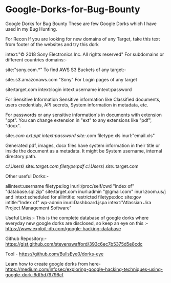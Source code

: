 # Google-Dorks-for-Bug-Bounty

Google Dorks for Bug Bounty
These are few Google Dorks which I have used in my Bug Hunting.


For Recon
If you are looking for new domains of any Target, take this text from footer of the websites and try this dork

intext:"© 2018 Sony Electronics Inc. All rights reserved"
For subdomains or different countries domains:-

site:"sony.com.*"
To find AWS S3 Buckets of any target:-

site:.s3.amazonaws.com "Sony"
For Login pages of any target

site:target.com intext:login intext:username intext:password

For Sensitive Information
Sensitive information like Classified documents, users credentials, API secrets, System information in metadata, etc. 


For passwords or any sensitive information's in documents with extension "ppt". You can change extension in "ext" to any extensions like "pdf", "docx".

site:*.com ext:ppt intext:password
site:*.com filetype:xls inurl:"email.xls"

Generated pdf, images, docx files have system information in their title or inside the document as a metadata. It might be System username, internal directory path.

c:\Users\ site:*.target.com filetype:pdf
c:\Users\ site:*.target.com

Other useful Dorks:-

allintext:username filetype:log
inurl:/proc/self/cwd
"index of" "database.sql.zip"
site:target.com inurl:admin "@gmail.com"
inurl:zoom.us/j and intext:scheduled for
allintitle: restricted filetype:doc site:gov
intitle:"Index of" wp-admin
inurl:Dashboard.jspa intext:"Atlassian Jira Project Management Software"

Useful Links:-
This is the complete database of google dorks where everyday new google dorks are disclosed, so keep an eye on this :- https://www.exploit-db.com/google-hacking-database 

Github Repository:- https://gist.github.com/stevenswafford/393c6ec7b5375d5e8cdc

Tool - https://github.com/BullsEye0/dorks-eye 

Learn how to create google dorks from here- https://medium.com/infosec/exploring-google-hacking-techniques-using-google-dork-6df5d79796cf 
